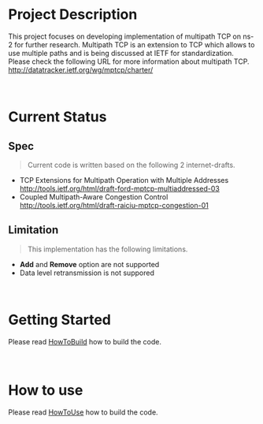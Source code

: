 # Project Description #

This project focuses on developing implementation of multipath TCP on ns-2 for further research. Multipath TCP is an extension to TCP which allows to use multiple paths and is being discussed at IETF for standardization. Please check the following URL for more  information about multipath TCP.
http://datatracker.ietf.org/wg/mptcp/charter/

<br>
<h1>Current Status</h1>
<h2>Spec</h2>
<blockquote>Current code is written based on the following 2 internet-drafts.<br>
</blockquote><ul><li>TCP Extensions for Multipath Operation with Multiple Addresses         <a href='http://tools.ietf.org/html/draft-ford-mptcp-multiaddressed-03'>http://tools.ietf.org/html/draft-ford-mptcp-multiaddressed-03</a>
</li><li>Coupled Multipath-Aware Congestion Control <a href='http://tools.ietf.org/html/draft-raiciu-mptcp-congestion-01'>http://tools.ietf.org/html/draft-raiciu-mptcp-congestion-01</a></li></ul>

<h2>Limitation</h2>
<blockquote>This implementation has the following limitations.<br>
</blockquote><ul><li><b>Add</b> and <b>Remove</b> option are not supported<br>
</li><li>Data level retransmission is not suppored</li></ul>

<br>
<h1>Getting Started</h1>

Please read <a href='HowToBuild.md'>HowToBuild</a> how to build the code.<br>
<br>
<br>
<h1>How to use</h1>

Please read <a href='HowToUse.md'>HowToUse</a> how to build the code.<br>
<br>
<br>
